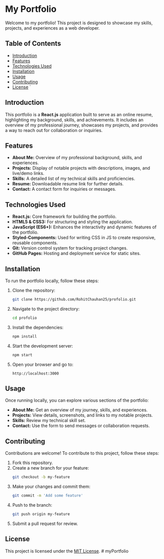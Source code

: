# My Portfolio

Welcome to my portfolio! This project is designed to showcase my skills, projects, and experiences as a web developer.

## Table of Contents

- [Introduction](#introduction)
- [Features](#features)
- [Technologies Used](#technologies-used)
- [Installation](#installation)
- [Usage](#usage)
- [Contributing](#contributing)
- [License](#license)
  `

## Introduction

This portfolio is a **React.js** application built to serve as an online resume, highlighting my background, skills, and achievements. It includes an overview of my professional journey, showcases my projects, and provides a way to reach out for collaboration or inquiries.

## Features

- **About Me:** Overview of my professional background, skills, and experiences.
- **Projects:** Display of notable projects with descriptions, images, and live/demo links.
- **Skills:** A detailed list of my technical skills and proficiencies.
- **Resume:** Downloadable resume link for further details.
- **Contact:** A contact form for inquiries or messages.

## Technologies Used

- **React.js:** Core framework for building the portfolio.
- **HTML5 & CSS3:** For structuring and styling the application.
- **JavaScript (ES6+):** Enhances the interactivity and dynamic features of the portfolio.
- **Styled-Components:** Used for writing CSS in JS to create responsive, reusable components.
- **Git:** Version control system for tracking project changes.
- **GitHub Pages:** Hosting and deployment service for static sites.

## Installation

To run the portfolio locally, follow these steps:

1. Clone the repository:
   ```bash
   git clone https://github.com/RohitChauhan25/profolio.git
   ```
2. Navigate to the project directory:
   ```bash
   cd profolio
   ```
3. Install the dependencies:
   ```bash
   npm install
   ```
4. Start the development server:
   ```bash
   npm start
   ```
5. Open your browser and go to:
   ```
   http://localhost:3000
   ```

## Usage

Once running locally, you can explore various sections of the portfolio:

- **About Me:** Get an overview of my journey, skills, and experiences.
- **Projects:** View details, screenshots, and links to my notable projects.
- **Skills:** Review my technical skill set.
- **Contact:** Use the form to send messages or collaboration requests.

## Contributing

Contributions are welcome! To contribute to this project, follow these steps:

1. Fork this repository.
2. Create a new branch for your feature:
   ```bash
   git checkout -b my-feature
   ```
3. Make your changes and commit them:
   ```bash
   git commit -m 'Add some feature'
   ```
4. Push to the branch:
   ```bash
   git push origin my-feature
   ```
5. Submit a pull request for review.

## License

This project is licensed under the [MIT License](LICENSE).
#   m y P o r t f o l i o  
 